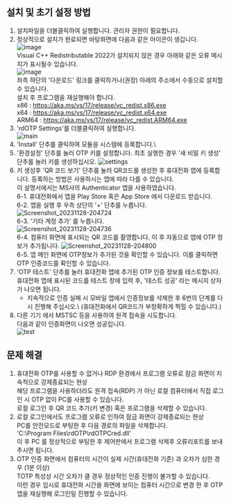 ## 설치 및 초기 설정 방법
1. 설치파일을 더블클릭하여 실행합니다. 관리자 권한이 필요합니다.
2. 정상적으로 설치가 완료되면 바탕화면에 다음과 같은 아이콘이 생깁니다.\
   ![image](https://github.com/bho3538/rdOTP/assets/12496720/4a5f39da-9c0e-4d1f-8d0c-f1c355d210ea)\
   Visual C++ Redistributable 2022가 설치되지 않은 경우 아래와 같은 오류 메시지가 표시될수 있습니다.\
   ![image](https://github.com/bho3538/rdOTP/assets/12496720/12a4b525-ea5b-456b-956c-76d4f34c2463)\
   좌측 하단의 '다운로드' 링크를 클릭하거나(권장) 아래의 주소에서 수동으로 설치할 수 있습니다.\
   설치 후 프로그램을 재실행해야 합니다.\
   x86 : https://aka.ms/vs/17/release/vc_redist.x86.exe \
   x64 : https://aka.ms/vs/17/release/vc_redist.x64.exe \
   ARM64 : https://aka.ms/vs/17/release/vc_redist.ARM64.exe
4. 'rdOTP Settings'를 더블클릭하여 실행합니다.\
   ![main](https://github.com/bho3538/rdOTP/assets/12496720/71baebb1-4000-4de2-9b8d-f510e4182af0)
5. 'Install' 단추를 클릭하여 모듈을 시스템에 등록합니다.\
6. '환경설정' 단추를 눌러 OTP 키를 설정합니다. 최초 실행한 경우 '새 비밀 키 생성' 단추를 눌러 키를 생성하십시오.
   ![settings](https://github.com/bho3538/rdOTP/assets/12496720/46ddacdd-ca8b-44f3-a093-fc79e1bd4287)
7. 키 생성후 'QR 코드 보기' 단추를 눌러 QR코드를 생성한 후 휴대전화 앱에 등록합니다.
   등록하는 방법은 사용하시는 앱에 따라 다를 수 있습니다.\
   이 설명서에서는 MS사의 Authenticator 앱을 사용하였습니다.\
   6-1. 휴대전화에서 앱을 Play Store 혹은 App Store 에서 다운로드 받습니다.\
   6-2. 앱을 실행 후 우측 상단의 '+' 단추를 누릅니다.\
   ![Screenshot_20231128-204724](https://github.com/bho3538/rdOTP/assets/12496720/c5a41c14-3e9a-46f0-be66-801496f2f364)\
   6-3. '기타 계정 추가' 를 누릅니다.\
   ![Screenshot_20231128-204736](https://github.com/bho3538/rdOTP/assets/12496720/b5c6eeaa-0a1f-401e-b554-ac11e7ab82ba)\
   6-4. 컴퓨터 화면에 표시되는 QR 코드를 촬영합니다. 이 후 자동으로 앱에 OTP 정보가 추가됩니다.
   ![Screenshot_20231128-204800](https://github.com/bho3538/rdOTP/assets/12496720/85557f13-dcdb-4365-8aa4-a3c3203c7788)\
   6-5. 앱 메인 화면에 OTP정보가 추가된 것을 확인할 수 있습니다. 이를 클릭하면 OTP 인증코드를 확인할 수 있습니다.
8. 'OTP 테스트' 단추를 눌러 휴대전화 앱에 추가된 OTP 인증 정보를 테스트합니다.\
   휴대전화 앱에 표시된 코드를 테스트 창에 입력 후, '테스트 성공' 라는 메시지 상자가 나오면 됩니다.
   * 지속적으로 인증 실패 시 모바일 앱에서 인증정보를 삭제한 후 6번의 단계를 다시 진행해 주십시오.\ (휴대전화에서 QR코드가 부정확하게 찍힐 수 있습니다.)
9. 다른 기기 에서 MSTSC 등을 사용하여 원격 접속을 시도합니다.\
   다음과 같이 인증화면이 나오면 성공입니다.\
   ![test](https://github.com/bho3538/rdOTP/assets/12496720/bb1fa938-bac4-4275-8045-73ed7fdcefeb)


## 문제 해결
1. 휴대전화 OTP를 사용할 수 없거나 RDP 환경에서 프로그램 오류로 잠금 화면이 지속적으로 강제종료되는 현상\
   해당 프로그램을 사용하더라도 원격 접속(RDP) 가 아닌 로컬 컴퓨터에서 직접 로그인 시 OTP 없이 PC를 사용할 수 있습니다.\
   로컬 로그인 후 QR 코드 추가(키 변경) 혹은 프로그램을 삭제할 수 있습니다.
2. 로컬 로그인에서도 프로그램 오류로 인하여 잠금 화면이 강제종료되는 현상\
   PC를 안전모드로 부팅한 후 다음 경로의 파일을 삭제합니다.\
   'C:\Program Files\rdOTP\rdOTPCred.dll'\
   이 후 PC 를 정상적으로 부팅한 후 제어판에서 프로그램 삭제후 오류리포트를 보내주시면 됩니다.
3. OTP 인증 화면에서 컴퓨터의 시간이 실제 시간(휴대전화 기준) 과 오차가 심한 경우 (1분 이상)\
  TOTP 특성상 시간 오차가 클 경우 정상적인 인증 진행이 불가할 수 있습니다.\
  이런 경우 임시로 휴대전화 시간을 화면에 보이는 컴퓨터 시간으로 변경 한 후 OTP앱을 재실행해 로그인일 진행할 수 있습니다.

